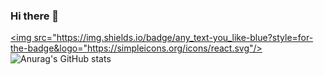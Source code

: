 ### Hi there 👋
<a href="" target="_blank"><img src="https://img.shields.io/badge/any_text-you_like-blue?style=for-the-badge&logo="https://simpleicons.org/icons/react.svg"/></a>
![Anurag's GitHub stats](https://github-readme-stats.vercel.app/api?username=keeith17&show_icons=true&theme=rose)
<!--
**keeith17/keeith17** is a ✨ _special_ ✨ repository because its `README.md` (this file) appears on your GitHub profile.

Here are some ideas to get you started:

- 🔭 I’m currently working on ...
- 🌱 I’m currently learning ...
- 👯 I’m looking to collaborate on ...
- 🤔 I’m looking for help with ...
- 💬 Ask me about ...
- 📫 How to reach me: ...
- 😄 Pronouns: ...
- ⚡ Fun fact: ...
-->
